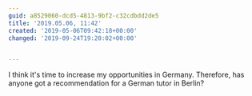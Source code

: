 ```yaml
---
guid: a8529060-dcd5-4813-9bf2-c32cdbdd2de5
title: '2019.05.06, 11:42'
created: '2019-05-06T09:42:18+00:00'
changed: '2019-09-24T19:20:02+00:00'


---
```


I think it's time to increase my opportunities in Germany. Therefore, has anyone got a recommendation for a German tutor in Berlin? 
